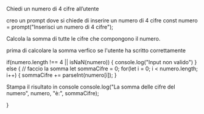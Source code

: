 Chiedi un numero di 4 cifre all’utente

creo un prompt dove si chiede di inserire un numero di 4 cifre
const numero = prompt("Inserisci un numero di 4 cifre");

Calcola la somma di tutte le cifre che compongono il numero.

prima di calcolare la somma verfico se l'utente ha scritto correttamente

if(numero.length !== 4 || isNaN(numero)) {
    console.log("Input non valido")
} else {
    // faccio la somma
    let sommaCifre = 0;
     for(let i = 0; i < numero.length; i++) {
        sommaCifre += parseInt(numero[i]);
     }

Stampa il risultato in console
console.log("La somma delle cifre del numero", numero, "è:", sommaCifre);

}